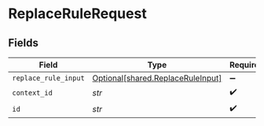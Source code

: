 # ReplaceRuleRequest


## Fields

| Field                                                                        | Type                                                                         | Required                                                                     | Description                                                                  |
| ---------------------------------------------------------------------------- | ---------------------------------------------------------------------------- | ---------------------------------------------------------------------------- | ---------------------------------------------------------------------------- |
| `replace_rule_input`                                                         | [Optional[shared.ReplaceRuleInput]](../../models/shared/replaceruleinput.md) | :heavy_minus_sign:                                                           | N/A                                                                          |
| `context_id`                                                                 | *str*                                                                        | :heavy_check_mark:                                                           | N/A                                                                          |
| `id`                                                                         | *str*                                                                        | :heavy_check_mark:                                                           | N/A                                                                          |
